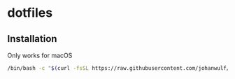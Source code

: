 # dotfiles

## Installation
Only works for macOS
```bash
/bin/bash -c "$(curl -fsSL https://raw.githubusercontent.com/johanwulf/.dotfiles/main/bin/setup)"
```
